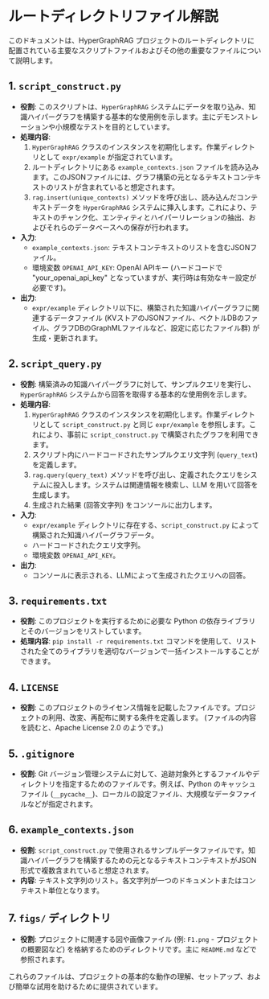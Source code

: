 # ルートディレクトリファイル解説

このドキュメントは、HyperGraphRAG プロジェクトのルートディレクトリに配置されている主要なスクリプトファイルおよびその他の重要なファイルについて説明します。

## 1. `script_construct.py`

*   **役割**:
    このスクリプトは、`HyperGraphRAG` システムにデータを取り込み、知識ハイパーグラフを構築する基本的な使用例を示します。主にデモンストレーションや小規模なテストを目的としています。
*   **処理内容**:
    1.  `HyperGraphRAG` クラスのインスタンスを初期化します。作業ディレクトリとして `expr/example` が指定されています。
    2.  ルートディレクトリにある `example_contexts.json` ファイルを読み込みます。このJSONファイルには、グラフ構築の元となるテキストコンテキストのリストが含まれていると想定されます。
    3.  `rag.insert(unique_contexts)` メソッドを呼び出し、読み込んだコンテキストデータを `HyperGraphRAG` システムに挿入します。これにより、テキストのチャンク化、エンティティとハイパーリレーションの抽出、およびそれらのデータベースへの保存が行われます。
*   **入力**:
    *   `example_contexts.json`: テキストコンテキストのリストを含むJSONファイル。
    *   環境変数 `OPENAI_API_KEY`: OpenAI APIキー (ハードコードで "your_openai_api_key" となっていますが、実行時は有効なキー設定が必要です)。
*   **出力**:
    *   `expr/example` ディレクトリ以下に、構築された知識ハイパーグラフに関連するデータファイル (KVストアのJSONファイル、ベクトルDBのファイル、グラフDBのGraphMLファイルなど、設定に応じたファイル群) が生成・更新されます。

## 2. `script_query.py`

*   **役割**:
    構築済みの知識ハイパーグラフに対して、サンプルクエリを実行し、`HyperGraphRAG` システムから回答を取得する基本的な使用例を示します。
*   **処理内容**:
    1.  `HyperGraphRAG` クラスのインスタンスを初期化します。作業ディレクトリとして `script_construct.py` と同じ `expr/example` を参照します。これにより、事前に `script_construct.py` で構築されたグラフを利用できます。
    2.  スクリプト内にハードコードされたサンプルクエリ文字列 (`query_text`) を定義します。
    3.  `rag.query(query_text)` メソッドを呼び出し、定義されたクエリをシステムに投入します。システムは関連情報を検索し、LLM を用いて回答を生成します。
    4.  生成された結果 (回答文字列) をコンソールに出力します。
*   **入力**:
    *   `expr/example` ディレクトリに存在する、`script_construct.py` によって構築された知識ハイパーグラフデータ。
    *   ハードコードされたクエリ文字列。
    *   環境変数 `OPENAI_API_KEY`。
*   **出力**:
    *   コンソールに表示される、LLMによって生成されたクエリへの回答。

## 3. `requirements.txt`

*   **役割**:
    このプロジェクトを実行するために必要な Python の依存ライブラリとそのバージョンをリストしています。
*   **処理内容**:
    `pip install -r requirements.txt` コマンドを使用して、リストされた全てのライブラリを適切なバージョンで一括インストールすることができます。

## 4. `LICENSE`

*   **役割**:
    このプロジェクトのライセンス情報を記載したファイルです。プロジェクトの利用、改変、再配布に関する条件を定義します。 (ファイルの内容を読むと、Apache License 2.0 のようです。)

## 5. `.gitignore`

*   **役割**:
    Git バージョン管理システムに対して、追跡対象外とするファイルやディレクトリを指定するためのファイルです。例えば、Python のキャッシュファイル (`__pycache__`)、ローカルの設定ファイル、大規模なデータファイルなどが指定されます。

## 6. `example_contexts.json`

*   **役割**:
    `script_construct.py` で使用されるサンプルデータファイルです。知識ハイパーグラフを構築するための元となるテキストコンテキストがJSON形式で複数含まれていると想定されます。
*   **内容**:
    テキスト文字列のリスト。各文字列が一つのドキュメントまたはコンテキスト単位となります。

## 7. `figs/` ディレクトリ

*   **役割**:
    プロジェクトに関連する図や画像ファイル (例: `F1.png` - プロジェクトの概要図など) を格納するためのディレクトリです。主に `README.md` などで参照されます。

これらのファイルは、プロジェクトの基本的な動作の理解、セットアップ、および簡単な試用を助けるために提供されています。
